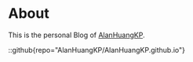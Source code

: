 # About
This is the personal Blog of [AlanHuangKP](https://github.com/AlanHuangKP/AlanHuangKP.github.io).

::github{repo="AlanHuangKP/AlanHuangKP.github.io"}
